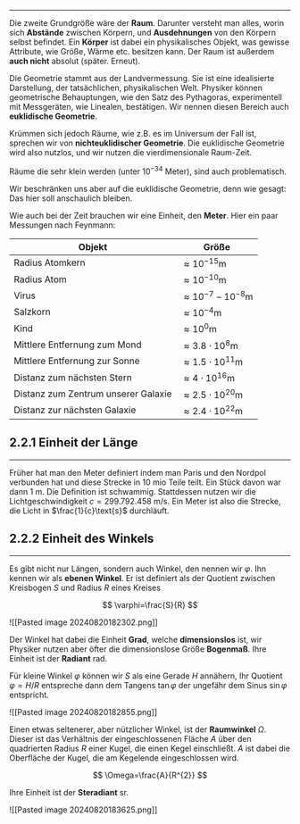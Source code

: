 ***

Die zweite Grundgröße wäre der **Raum**. Darunter versteht man alles, worin sich **Abstände** zwischen Körpern, und **Ausdehnungen** von den Körpern selbst befindet. Ein **Körper** ist dabei ein physikalisches Objekt, was gewisse Attribute, wie Größe, Wärme etc. besitzen kann. Der Raum ist außerdem **auch nicht** absolut (später. Erneut).

Die Geometrie stammt aus der Landvermessung. Sie ist eine idealisierte Darstellung, der tatsächlichen, physikalischen Welt. Physiker können geometrische Behauptungen, wie den Satz des Pythagoras, experimentell mit Messgeräten, wie Linealen, bestätigen. Wir nennen diesen Bereich auch **euklidische Geometrie**.

Krümmen sich jedoch Räume, wie z.B. es im Universum der Fall ist, sprechen wir von **nichteuklidischer Geometrie**. Die euklidische Geometrie wird also nutzlos, und wir nutzen die vierdimensionale Raum-Zeit.

Räume die sehr klein werden (unter $10^{-34}$ Meter), sind auch problematisch.

Wir beschränken uns aber auf die euklidische Geometrie, denn wie gesagt: Das hier soll anschaulich bleiben.

Wie auch bei der Zeit brauchen wir eine Einheit, den **Meter**. Hier ein paar Messungen nach Feynmann:

| Objekt | Größe |
| ------ | ----- |
Radius Atomkern|$\approx 10^{-15}\text{m}$
Radius Atom|$\approx 10^{-10}\text{m}$
Virus|$\approx 10^{-7}-10^{-8}\text{m}$
Salzkorn|$\approx 10^{-4}\text{m}$
Kind|$\approx 10^{0}\text{m}$
Mittlere Entfernung zum Mond|$\approx 3.8\cdot10^{8}\text{m}$
Mittlere Entfernung zur Sonne|$\approx 1.5\cdot10^{11}\text{m}$
Distanz zum nächsten Stern|$\approx 4\cdot10^{16}\text{m}$
Distanz zum Zentrum unserer Galaxie|$\approx 2.5\cdot10^{20}\text{m}$
Distanz zur nächsten Galaxie|$\approx 2.4\cdot10^{22}\text{m}$

## 2.2.1 Einheit der Länge
***

Früher hat man den Meter definiert indem man Paris und den Nordpol verbunden hat und diese Strecke in 10 mio Teile teilt. Ein Stück davon war dann $1\text{ m}$. Die Definition ist schwammig. Stattdessen nutzen wir die Lichtgeschwindigkeit $c=299.792.458\text{ m/s}$. Ein Meter ist also die Strecke, die Licht in $\frac{1}{c}\text{s}$ durchläuft.

## 2.2.2 Einheit des Winkels
***

Es gibt nicht nur Längen, sondern auch Winkel, den nennen wir $\varphi$. Ihn kennen wir als **ebenen Winkel**. Er ist definiert als der Quotient zwischen Kreisbogen $S$ und Radius $R$ eines Kreises

$$
\varphi=\frac{S}{R}
$$

![[Pasted image 20240820182302.png]]

Der Winkel hat dabei die Einheit **Grad**, welche **dimensionslos** ist, wir Physiker nutzen aber öfter die dimensionslose Größe **Bogenmaß**. Ihre Einheit ist der **Radiant** $\text{rad}$.

Für kleine Winkel $\varphi$ können wir $S$ als eine Gerade $H$ annähern, Ihr Quotient $\varphi=H /R$ entspreche dann dem Tangens $\tan \varphi$ der ungefähr dem Sinus $\sin \varphi$ entspricht.

![[Pasted image 20240820182855.png]]

Einen etwas seltenerer, aber nützlicher Winkel, ist der **Raumwinkel** $\Omega$. Dieser ist das Verhältnis der eingeschlossenen Fläche $A$ über den quadrierten Radius $R$ einer Kugel, die einen Kegel einschließt. $A$ ist dabei die Oberfläche der Kugel, die am Kegelende eingeschlossen wird.

$$
\Omega=\frac{A}{R^{2}}
$$

Ihre Einheit ist der **Steradiant** $\text{sr}$.

![[Pasted image 20240820183625.png]]